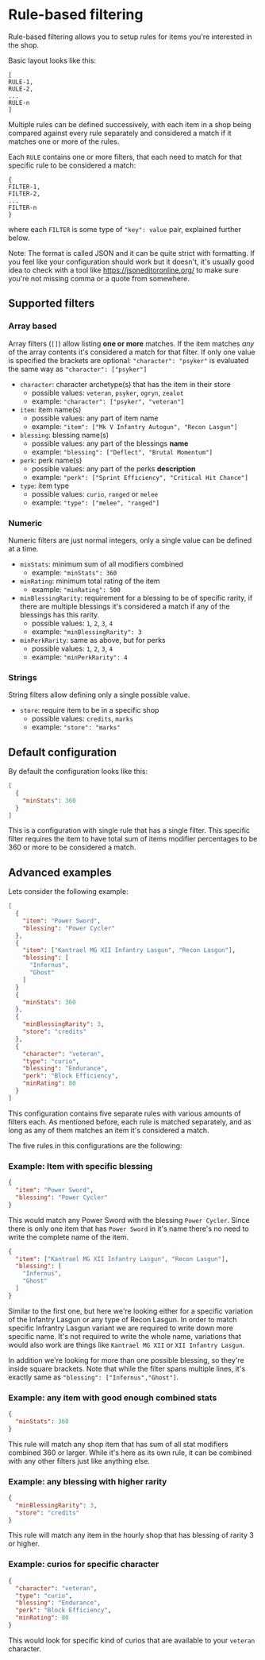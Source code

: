 # Rule-based filtering

Rule-based filtering allows you to setup rules for items you're interested in the shop.

Basic layout looks like this:

```
[
RULE-1,
RULE-2,
...
RULE-n
]
```

Multiple rules can be defined successively, with each item in a shop being compared against every rule separately and considered a match if it matches one or more of the rules.

Each `RULE` contains one or more filters, that each need to match for that specific rule to be considered a match:

```
{
FILTER-1,
FILTER-2,
...
FILTER-n
}
```

where each `FILTER` is some type of `"key": value` pair, explained further below.

Note: The format is called JSON and it can be quite strict with formatting. If you feel like your configuration should work but it doesn't, it's usually good idea to check with a tool like https://jsoneditoronline.org/ to make sure you're not missing comma or a quote from somewhere.

## Supported filters

### Array based

Array filters (`[]`) allow listing **one or more** matches. If the item matches _any_ of the array contents it's considered a match for that filter. If only one value is specified the brackets are optional: `"character": "psyker"` is evaluated the same way as `"character": ["psyker"]`

- `character`: character archetype(s) that has the item in their store
  - possible values: `veteran`, `psyker`, `ogryn`, `zealot`
  - example: `"character": ["psyker", "veteran"]`
- `item`: item name(s)
  - possible values: any part of item name
  - example: `"item": ["Mk V Infantry Autogun", "Recon Lasgun"]`
- `blessing`: blessing name(s)
  - possible values: any part of the blessings **name**
  - example: `"blessing": ["Deflect", "Brutal Momentum"]`
- `perk`: perk name(s)
  - possible values: any part of the perks **description**
  - example: `"perk": ["Sprint Efficiency", "Critical Hit Chance"]`
- `type`: item type
  - possible values: `curio`, `ranged` or `melee`
  - example: `"type": ["melee", "ranged"]`

### Numeric

Numeric filters are just normal integers, only a single value can be defined at a time.

- `minStats`: minimum sum of all modifiers combined
  - example: `"minStats": 360`
- `minRating`: minimum total rating of the item
  - example: `"minRating": 500`
- `minBlessingRarity`: requirement for a blessing to be of specific rarity, if there are multiple blessings it's considered a match if any of the blessings has this rarity.
  - possible values: `1`, `2`, `3`, `4`
  - example: `"minBlessingRarity": 3`
- `minPerkRarity`: same as above, but for perks
  - possible values: `1`, `2`, `3`, `4`
  - example: `"minPerkRarity": 4`

### Strings

String filters allow defining only a single possible value.

- `store`: require item to be in a specific shop
  - possible values: `credits`, `marks`
  - example: `"store": "marks"`

## Default configuration

By default the configuration looks like this:

```json
[
  {
    "minStats": 360
  }
]
```

This is a configuration with single rule that has a single filter. This specific filter requires the item to have total sum of items modifier percentages to be 360 or more to be considered a match.

## Advanced examples

Lets consider the following example:

```json
[
  {
    "item": "Power Sword",
    "blessing": "Power Cycler"
  },
  {
    "item": ["Kantrael MG XII Infantry Lasgun", "Recon Lasgun"],
    "blessing": [
      "Infernus",
      "Ghost"
    ]
  }
  {
    "minStats": 360
  },
  {
    "minBlessingRarity": 3,
    "store": "credits"
  },
  {
    "character": "veteran",
    "type": "curio",
    "blessing": "Endurance",
    "perk": "Block Efficiency",
    "minRating": 80
  }
]
```

This configuration contains five separate rules with various amounts of filters each. As mentioned before, each rule is matched separately, and as long as any of them matches an item it's considered a match.

The five rules in this configurations are the following:

### Example: Item with specific blessing

```json
{
  "item": "Power Sword",
  "blessing": "Power Cycler"
}
```

This would match any Power Sword with the blessing `Power Cycler`. Since there is only one item that has `Power Sword` in it's name there's no need to write the complete name of the item.

```json
{
  "item": ["Kantrael MG XII Infantry Lasgun", "Recon Lasgun"],
  "blessing": [
    "Infernus",
    "Ghost"
  ]
}
```

Similar to the first one, but here we're looking either for a specific variation of the Infantry Lasgun or any type of Recon Lasgun. In order to match specific Infrantry Lasgun variant we are required to write down more specific name. It's not required to write the whole name, variations that would also work are things like `Kantrael MG XII` or `XII Infantry Lasgun`. 

In addition we're looking for more than one possible blessing, so they're inside square brackets. Note that while the filter spans multiple lines, it's exactly same as `"blessing": ["Infernus","Ghost"]`.

### Example: any item with good enough combined stats

```json
{
  "minStats": 360
}
```

This rule will match any shop item that has sum of all stat modifiers combined 360 or larger. While it's here as its own rule, it can be combined with any other filters just like anything else.

### Example: any blessing with higher rarity

```json
{
  "minBlessingRarity": 3,
  "store": "credits"
}
```

This rule will match any item in the hourly shop that has blessing of rarity 3 or higher.

### Example: curios for specific character

```json
{
  "character": "veteran",
  "type": "curio",
  "blessing": "Endurance",
  "perk": "Block Efficiency",
  "minRating": 80
}
```

This would look for specific kind of curios that are available to your `veteran` character.
